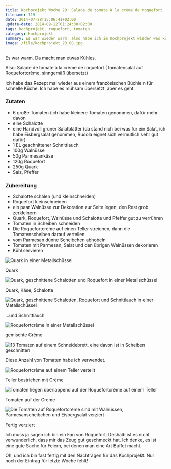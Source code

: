 ```yaml
---
title: Kochprojekt Woche 29: Salade de tomate à la crème de roquefort
filename: 119
date: 2014-07-28T15:06:41+02:00
update-date: 2014-09-12T01:24:30+02:00
tags: kochprojekt, roquefort, tomaten
category: kochprojekt
summary: Es war wieder warm, also habe ich im Kochprojekt wieder was kühles gemacht. Einen Salat.
image: /file/kochprojekt_23_08.jpg
---
```


Es war warm. Da macht man etwas Kühles.

Also: Salade de tomate à la crème de roquefort (Tomatensalat auf Roquefortcrème, sinngemäß übersetzt)

Ich habe das Rezept mal wieder aus einem französischen Büchlein für schnelle Küche. Ich habe es mühsam übersetzt, aber es geht.

### Zutaten

- 6 große Tomaten (ich habe kleinere Tomaten genommen, dafür mehr davon
- eine Schalotte
- eine Handvoll grüner Salatblätter (da stand nich bei was für ein Salat, ich habe Eisbergsalat genommen, Rucola eignet sich vermutlich sehr gut dafür)
- 1 EL geschnittener Schnittlauch
- 100g Walnüsse
- 50g Parmesankäse
- 120g Roquefort
- 250g Quark
- Salz, Pfeffer

### Zubereitung

- Schalotte schälen (und kleinschneiden)
- Roquefort kleinschneiden
- ein paar Walnüsse zur Dekoration zur Seite legen, den Rest grob zerkleinern
- Quark, Roquefort, Walnüsse und Schalotte und Pfeffer gut zu verrühren
- Tomaten in Scheiben schneiden
- Die Roquefortcrème auf einen Teller streichen, dann die Tomatenscheiben darauf verteilen
- vom Parmesan dünne Scheibchen abhobeln
- Tomaten mit Parmesan, Salat und den übrigen Walnüssen dekorieren
- Kühl servieren

![Quark in einer Metallschüssel](/file/kochprojekt_29_01.jpg)

Quark

![Quark, geschnittene Schalotten und Roquefort in einer Metallschüssel](/file/kochprojekt_29_02.jpg)

Quark, Käse, Schalotte

![Quark, geschnittene Schalotten, Roquefort und Schnittlauch in einer Metallschüssel](/file/kochprojekt_29_03.jpg)

…und Schnittlauch

![Roquefortcrème in einer Metallschüssel](/file/kochprojekt_29_04.jpg)

gemischte Crème

![13 Tomaten auf einem Schneidebrett, eine davon ist in Scheiben geschnitten](/file/kochprojekt_29_05.jpg)

Diese Anzahl von Tomaten habe ich verwendet.

![Roquefortcrème auf einem Teller verteilt](/file/kochprojekt_29_06.jpg)

Teller bestrichen mit Crème

![Tomaten liegen überlappend auf der Roquefortcrème auf einem Teller](/file/kochprojekt_29_07.jpg)

Tomaten auf der Crème

![Die Tomaten auf Roquefortcrème sind mit Walnüssen, Parmesanscheibchen und Eisbergsalat verziert](/file/kochprojekt_29_08.jpg)

Fertig verziert

Ich muss ja sagen ich bin ein Fan von Roquefort. Deshalb ist es nicht verwunderlich, dass mir das Zeug gut geschmeckt hat. Ich denke, es ist eine gute Sache für Feiern, bei denen man eine Art Buffet macht.

Oh, und ich bin fast fertig mit den Nachträgen für das Kochprojekt. Nur noch der Eintrag für letzte Woche fehlt!
